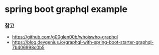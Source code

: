 # spring boot graphql example

### 참고
- https://github.com/g00glen00b/whoiswho-graphql
- https://blog.devgenius.io/graphql-with-spring-boot-starter-graphql-7b406998c0b5